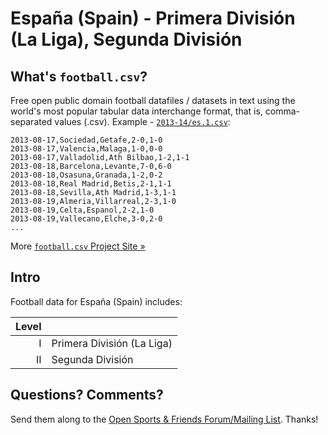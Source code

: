 # España (Spain) - Primera División (La Liga), Segunda División

## What's `football.csv`?

Free open public domain football datafiles / datasets in text using
the world's most popular tabular data interchange format, that is, comma-separated values (.csv).
Example - [`2013-14/es.1.csv`](2010s/2013-14/es.1.csv):

```
2013-08-17,Sociedad,Getafe,2-0,1-0
2013-08-17,Valencia,Malaga,1-0,0-0
2013-08-17,Valladolid,Ath Bilbao,1-2,1-1
2013-08-18,Barcelona,Levante,7-0,6-0
2013-08-18,Osasuna,Granada,1-2,0-2
2013-08-18,Real Madrid,Betis,2-1,1-1
2013-08-18,Sevilla,Ath Madrid,1-3,1-1
2013-08-19,Almeria,Villarreal,2-3,1-0
2013-08-19,Celta,Espanol,2-2,1-0
2013-08-19,Vallecano,Elche,3-0,2-0
...
```

More [`football.csv` Project Site »](http://footballcsv.github.io)


## Intro

Football data for España (Spain) includes:


| Level |                               |
| ----: | ----------------------------- | 
|     I |  Primera División (La Liga)   |
|    II |  Segunda División             |


## Questions? Comments?

Send them along to the
[Open Sports & Friends Forum/Mailing List](http://groups.google.com/group/opensport).
Thanks!
